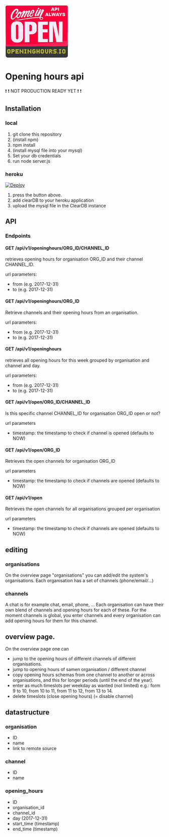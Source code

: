 ![Alt text](public/images/logo_200.png?raw=true "openinghours logo")

# Opening hours api

 :exclamation:  :exclamation: NOT PRODUCTION READY YET  :exclamation: :exclamation:

## Installation

### local
1. git clone this repository
2. (install npm)
3. npm install
4. (install mysql file into your mysql)
5. Set your db credentials
6. run node server.js

### heroku
[![Deploy](https://www.herokucdn.com/deploy/button.svg)](https://heroku.com/deploy)

1. press the button above.
2. add clearDB to your heroku application
3. upload the mysql file in the ClearDB instance


## API

### Endpoints

#### GET /api/v1/openinghours/ORG_ID/CHANNEL_ID
retrieves opening hours for organisation ORG_ID and their channel CHANNEL_ID.

url parameters:
* from (e.g. 2017-12-31)
* to (e.g. 2017-12-31)


#### GET /api/v1/openinghours/ORG_ID
Retrieve channels and their opening hours from an organisation.

url parameters:
* from (e.g. 2017-12-31)
* to (e.g. 2017-12-31)


#### GET /api/v1/openinghours
retrieves all opening hours for this week grouped by organisation and channel and day.

url parameters:
* from (e.g. 2017-12-31)
* to (e.g. 2017-12-31)

#### GET /api/v1/open/ORG_ID/CHANNEL_ID
Is this specific channel CHANNEL_ID for organisation ORG_ID open or not?

url parameters
* timestamp: the timestamp to check if channel is opened (defaults to NOW)

#### GET /api/v1/open/ORG_ID
Retrieves the open channels for organisation ORG_ID

url parameters
* timestamp: the timestamp to check if channels are opened (defaults to NOW)

#### GET /api/v1/open
Retrieves the open channels for all organisations grouped per organisation

url parameters
* timestamp: the timestamp to check if channels are opened (defaults to NOW)


## editing

### organisations
On the overview page "organisations" you can add/edit the system's organisations.
Each organisation has a set of channels (phone/email/...)

### channels
A chat is for example chat, email, phone, ...
Each organisation can have their own blend of channels and opening hours for each of these.
For the moment channels is global, you enter channels and every organisation can add opening hours for them for this channel.

## overview page.
On the overview page one can
- jump to the opening hours of different channels of different organisations.
- jump to opening hours of samen organisation / different channel
- copy opening hours schemas from one channel to another or across organisations, and this for longer periods (until the end of the year).
- enter as much timeslots per weekday as wanted (not limited) e.g.: form 9 to 10, from 10 to 11, from 11 to 12, from 13 to 14.
- delete timeslots (close opening hours) (= disable channel)


## datastructure

### organisation

- ID
- name
- link to remote source

### channel

- ID
- name

### opening_hours

- ID
- organisation_id
- channel_id
- day (2017-12-31)
- start_time (timestamp)
- end_time (timestamp)
